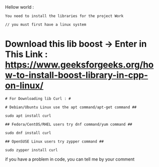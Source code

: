 Hellow world : 
    
    You need to install the libraries for the project Work
    
    // you must first have a linux system
# Download this lib boost -> Enter in This Link : https://www.geeksforgeeks.org/how-to-install-boost-library-in-cpp-on-linux/
    
    # For Downloading lib Curl : #
    
    # Debian/Ubuntu Linux use the apt command/apt-get command ##
    
    sudo apt install curl
    
    ## Fedora/CentOS/RHEL users try dnf command/yum command ##
    
    sudo dnf install curl
    
    ## OpenSUSE Linux users try zypper command ##
    
    sudo zypper install curl

if you have a problem in code, you can tell me
by your comment
